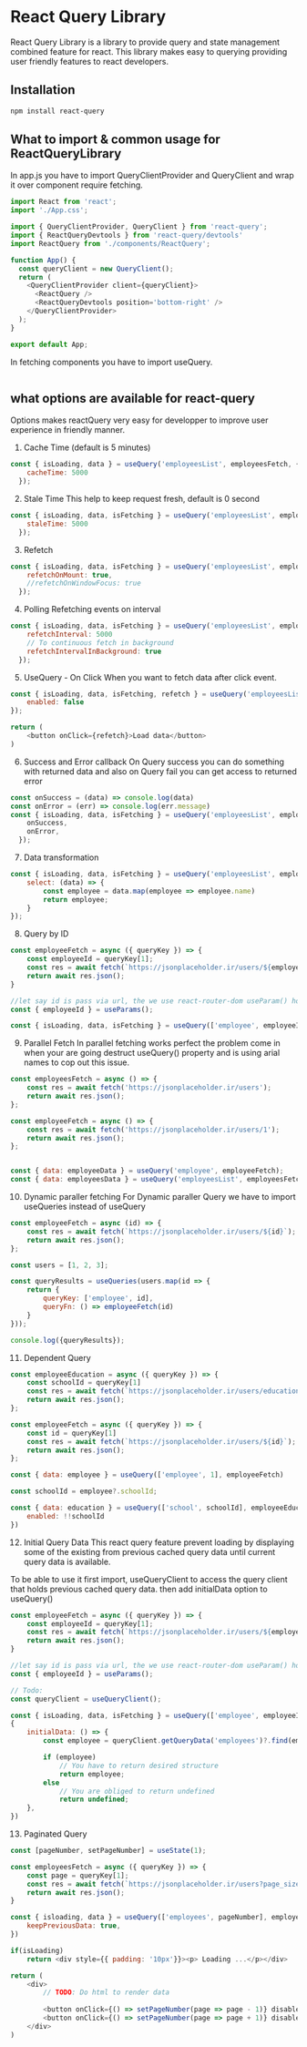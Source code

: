 # React Query Library
React Query Library is a library to provide query and state management combined feature for react.
This library makes easy to querying providing user friendly features to react developers.

## Installation
```bash
npm install react-query
```

## What to import & common usage for ReactQueryLibrary
In app.js you have to import QueryClientProvider and QueryClient and wrap it over component require fetching.

```javascript
import React from 'react';
import './App.css';

import { QueryClientProvider, QueryClient } from 'react-query';
import { ReactQueryDevtools } from 'react-query/devtools'
import ReactQuery from './components/ReactQuery';

function App() {
  const queryClient = new QueryClient();
  return (
    <QueryClientProvider client={queryClient}>
      <ReactQuery />
      <ReactQueryDevtools position='bottom-right' />
    </QueryClientProvider>
  );
}

export default App;
```

In fetching components you have to import useQuery.

```javascript

```

## what options are available for react-query
Options makes reactQuery very easy for developper to improve user experience in friendly manner.

1. Cache Time (default is 5 minutes)

```javascript
const { isLoading, data } = useQuery('employeesList', employeesFetch, {
    cacheTime: 5000
  });
```

2. Stale Time
This help to keep request fresh, default is 0 second

```javascript
const { isLoading, data, isFetching } = useQuery('employeesList', employeesFetch, {
    staleTime: 5000
  });
```

3. Refetch

```javascript
const { isLoading, data, isFetching } = useQuery('employeesList', employeesFetch, {
    refetchOnMount: true,
    //refetchOnWindowFocus: true
  });
```

4. Polling 
Refetching events on interval

```javascript
const { isLoading, data, isFetching } = useQuery('employeesList', employeesFetch, {
    refetchInterval: 5000
    // To continuous fetch in background
    refetchIntervalInBackground: true
  });
  ```

5. UseQuery - On Click
When you want to fetch data after click event.

```javascript
const { isLoading, data, isFetching, refetch } = useQuery('employeesList', employeesFetch, {
    enabled: false
});

return (
    <button onClick={refetch}>Load data</button>
)
```

6. Success and Error callback
On Query success you can do something with returned data and also on Query fail you can get access to returned error

```javascript
const onSuccess = (data) => console.log(data)
const onError = (err) => console.log(err.message)
const { isLoading, data, isFetching } = useQuery('employeesList', employeesFetch, {
    onSuccess,
    onError,
  });
```

7. Data transformation

```javascript
const { isLoading, data, isFetching } = useQuery('employeesList', employeesFetch, {
    select: (data) => {
        const employee = data.map(employee => employee.name)
        return employee;
    }
});
```

8. Query by ID

```javascript
const employeeFetch = async ({ queryKey }) => {
    const employeeId = queryKey[1];
    const res = await fetch(`https://jsonplaceholder.ir/users/${employeeId}`);
    return await res.json();
}

//let say id is pass via url, the we use react-router-dom useParam() hook
const { employeeId } = useParams();

const { isLoading, data, isFetching } = useQuery(['employee', employeeId], employeeFetch)
```

9. Parallel Fetch
In parallel fetching works perfect the problem come in when your are going destruct useQuery() property and is using arial names to cop out this issue.

```javascript
const employeesFetch = async () => {
    const res = await fetch('https://jsonplaceholder.ir/users');
    return await res.json();
};

const employeeFetch = async () => {
    const res = await fetch('https://jsonplaceholder.ir/users/1');
    return await res.json();
};


const { data: employeeData } = useQuery('employee', employeeFetch);
const { data: employeesData } = useQuery('employeesList', employeesFetch);
```

10. Dynamic paraller fetching
For Dynamic paraller Query we have to import useQueries instead of useQuery

```javascript
const employeeFetch = async (id) => {
    const res = await fetch(`https://jsonplaceholder.ir/users/${id}`);
    return await res.json();
};

const users = [1, 2, 3];

const queryResults = useQueries(users.map(id => {
    return {
        queryKey: ['employee', id],
        queryFn: () => employeeFetch(id)
    }
}));

console.log({queryResults});
```

11. Dependent Query
```javascript
const employeeEducation = async ({ queryKey }) => {
    const schoolId = queryKey[1] 
    const res = await fetch(`https://jsonplaceholder.ir/users/education/${schoolId}`);
    return await res.json();
};

const employeeFetch = async ({ queryKey }) => {
    const id = queryKey[1] 
    const res = await fetch(`https://jsonplaceholder.ir/users/${id}`);
    return await res.json();
};

const { data: employee } = useQuery(['employee', 1], employeeFetch)

const schoolId = employee?.schoolId;

const { data: education } = useQuery(['school', schoolId], employeeEducation, {
    enabled: !!schoolId
})
```

12. Initial Query Data
This react query feature prevent loading by displaying some of the existing from previous cached query data until current query data is available.

To be able to use it first import, useQueryClient to access the query client that holds previous cached query data. then add initialData option to useQuery()

```javascript
const employeeFetch = async ({ queryKey }) => {
    const employeeId = queryKey[1];
    const res = await fetch(`https://jsonplaceholder.ir/users/${employeeId}`);
    return await res.json();
}

//let say id is pass via url, the we use react-router-dom useParam() hook
const { employeeId } = useParams();

// Todo:
const queryClient = useQueryClient();

const { isLoading, data, isFetching } = useQuery(['employee', employeeId], employeeFetch, 
{
    initialData: () => {
        const employee = queryClient.getQueryData('employees')?.find(employee => employee.id === parseInt(employeeId))

        if (employee)
            // You have to return desired structure
            return employee;
        else
            // You are obliged to return undefined
            return undefined;
    },
})
```

13. Paginated Query

```javascript
const [pageNumber, setPageNumber] = useState(1);

const employeesFetch = async ({ queryKey }) => {
    const page = queryKey[1];
    const res = await fetch(`https://jsonplaceholder.ir/users?page_size=2&page=${page}`);
    return await res.json();
}

const { isloading, data } = useQuery(['employees', pageNumber], employeesFetch, {
    keepPreviousData: true,
})

if(isLoading)
    return <div style={{ padding: '10px'}}><p> Loading ...</p></div>

return (
    <div>
        // TODO: Do html to render data
        
        <button onClick={() => setPageNumber(page => page - 1)} disabled={pageNumber === 1}>Preview</button>
        <button onClick={() => setPageNumber(page => page + 1)} disabled={pageNumber === 4}>Next</button>
    </div>
)
```
